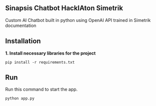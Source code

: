 
## Sinapsis Chatbot HackIAton  Simetrik 

Custom AI Chatbot built in python using OpenAI API trained in Simetrik documentation

## Installation

<strong>1. Install necessary libraries for the project</strong>
```
pip install -r requirements.txt
```

## Run

Run this command to start the app. 
```
python app.py
```
